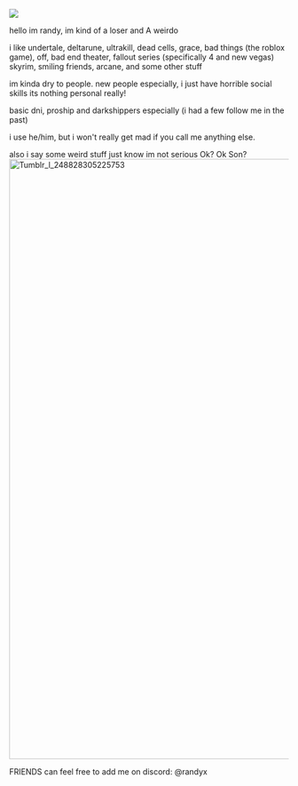 ![](https://komarev.com/ghpvc/?username=katatomicc)

hello im randy, im kind of a loser and A weirdo

i like undertale, deltarune, ultrakill, dead cells, grace, bad things (the roblox game), off, bad end theater, fallout series (specifically 4 and new vegas) skyrim, smiling friends, arcane, and some other stuff

im kinda dry to people. new people especially, i just have horrible social skills its nothing personal really!

basic dni, proship and darkshippers especially (i had a few follow me in the past) 

i use he/him, but i won't really get mad if you call me anything else. 

also i say some weird stuff just know im not serious Ok? Ok Son?
<img width="1920" height="1080" alt="Tumblr_l_248828305225753" src="https://github.com/user-attachments/assets/2f560b9e-9c68-4d14-b6eb-74c02648db09" />

FRIENDS can feel free to add me on discord: @randyx
